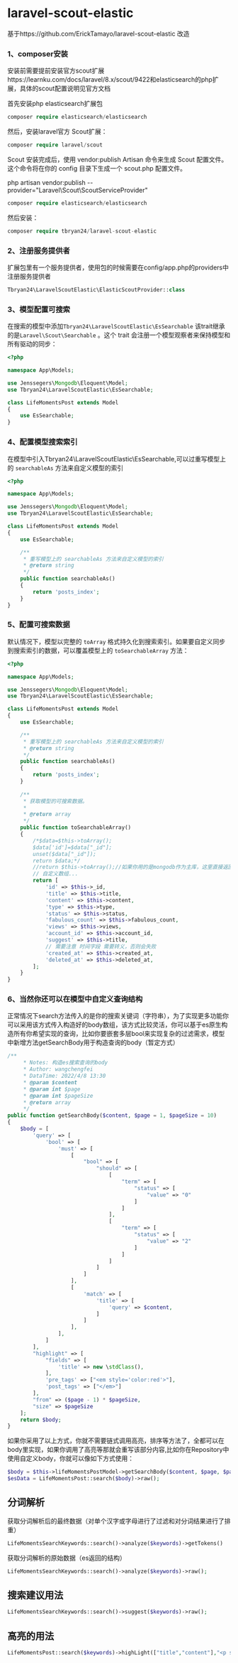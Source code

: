 # laravel-scout-elastic

基于https://github.com/ErickTamayo/laravel-scout-elastic 改造

### 1、composer安装

安装前需要提前安装官方scout扩展https://learnku.com/docs/laravel/8.x/scout/9422和elasticsearch的php扩展，具体的scout配置说明见官方文档

首先安装php elasticsearch扩展包

```php
composer require elasticsearch/elasticsearch
```

然后，安装laravel官方 Scout扩展：

```php
composer require laravel/scout
```

Scout 安装完成后，使用 vendor:publish Artisan 命令来生成 Scout 配置文件。这个命令将在你的 config 目录下生成一个 scout.php 配置文件。

php artisan vendor:publish --provider="Laravel\Scout\ScoutServiceProvider"

```php
composer require elasticsearch/elasticsearch
```

然后安装：

```php
composer require tbryan24/laravel-scout-elastic
```

### 2、注册服务提供者

扩展包里有一个服务提供者，使用包的时候需要在config/app.php的providers中注册服务提供者

```php
Tbryan24\LaravelScoutElastic\ElasticScoutProvider::class
```

### 3、模型配置可搜索

在搜索的模型中添加`Tbryan24\LaravelScoutElastic\EsSearchable`  该trait继承的是`Laravel\Scout\Searchable` 。这个 trait 会注册一个模型观察者来保持模型和所有驱动的同步：

```php
<?php

namespace App\Models;

use Jenssegers\Mongodb\Eloquent\Model;
use Tbryan24\LaravelScoutElastic\EsSearchable;

class LifeMomentsPost extends Model
{
    use EsSearchable;
}
```



### 4、配置模型搜索索引

在模型中引入Tbryan24\LaravelScoutElastic\EsSearchable,可以过重写模型上的 `searchableAs` 方法来自定义模型的索引

```php
<?php

namespace App\Models;

use Jenssegers\Mongodb\Eloquent\Model;
use Tbryan24\LaravelScoutElastic\EsSearchable;

class LifeMomentsPost extends Model
{
    use EsSearchable;

    /**
     * 重写模型上的 searchableAs 方法来自定义模型的索引
     * @return string
     */
    public function searchableAs()
    {
        return 'posts_index';
    }
}
```

### 5、配置可搜索数据

默认情况下，模型以完整的 `toArray` 格式持久化到搜索索引。如果要自定义同步到搜索索引的数据，可以覆盖模型上的 `toSearchableArray` 方法：

```php
<?php

namespace App\Models;

use Jenssegers\Mongodb\Eloquent\Model;
use Tbryan24\LaravelScoutElastic\EsSearchable;

class LifeMomentsPost extends Model
{
    use EsSearchable;

    /**
     * 重写模型上的 searchableAs 方法来自定义模型的索引
     * @return string
     */
    public function searchableAs()
    {
        return 'posts_index';
    }
    
    /**
     * 获取模型的可搜索数据。
     *
     * @return array
     */
    public function toSearchableArray()
    {
        /*$data=$this->toArray();
        $data['id']=$data["_id"];
        unset($data["_id"]);
        return $data;*/
        //return $this->toArray();//如果你用的是mongodb作为主库，这里直接返回会有问题，mongodb的_id与es的_id冲突
        // 自定义数组...
		return [
            'id' => $this->_id,
            'title' => $this->title,
            'content' => $this->content,
            'type' => $this->type,
            'status' => $this->status,
            'fabulous_count' => $this->fabulous_count,
            'views' => $this->views,
            'account_id' => $this->account_id,
            'suggest' => $this->title,
            // 需要注意 时间字段 需要转义，否则会失败
            'created_at' => $this->created_at,
            'deleted_at' => $this->deleted_at,
        ];
    }
}
```



### 6、当然你还可以在模型中自定义查询结构

正常情况下search方法传入的是你的搜索关键词（字符串），为了实现更多功能你可以采用该方式传入构造好的body数组，该方式比较灵活，你可以基于es原生构造所有你希望实现的查询，比如你要嵌套多层bool来实现复杂的过滤需求，模型中新增方法getSearchBody用于构造查询的body（暂定方式）

```php
/**
     * Notes: 构造es搜索查询的body
     * Author: wangchengfei
     * DataTime: 2022/4/8 13:30
     * @param $content
     * @param int $page
     * @param int $pageSize
     * @return array
     */
public function getSearchBody($content, $page = 1, $pageSize = 10)
{
    $body = [
        'query' => [
            'bool' => [
                'must' => [
                    [
                        "bool" => [
                            "should" => [
                                [
                                    "term" => [
                                        "status" => [
                                            "value" => "0"
                                        ]
                                    ]
                                ],
                                [
                                    "term" => [
                                        "status" => [
                                            "value" => "2"
                                        ]
                                    ]
                                ]
                            ]
                        ]
                    ],
                    [
                        'match' => [
                            'title' => [
                                'query' => $content,
                            ]
                        ]
                    ],
                ],
            ]
        ],
        "highlight" => [
            "fields" => [
                'title' => new \stdClass(),
            ],
            'pre_tags' => ["<em style='color:red'>"],
            'post_tags' => ["</em>"]
        ],
        "from" => ($page - 1) * $pageSize,
        "size" => $pageSize
    ];
    return $body;
}
```

如果你采用了以上方式，你就不需要链式调用高亮，排序等方法了，全都可以在body里实现，如果你调用了高亮等那就会重写该部分内容,比如你在Repository中使用自定义body，你就可以像如下方式使用：

```php
$body = $this->lifeMomentsPostModel->getSearchBody($content, $page, $pageSize);
$esData = LifeMomentsPost::search($body)->raw();
```



## 分词解析

获取分词解析后的最终数据（对单个汉字或字母进行了过滤和对分词结果进行了排重）

```php
LifeMomentsSearchKeywords::search()->analyze($keywords)->getTokens()
```

获取分词解析的原始数据（es返回的结构）

```php
LifeMomentsSearchKeywords::search()->analyze($keywords)->raw();
```

## 搜索建议用法

```php
LifeMomentsSearchKeywords::search()->suggest($keywords)->raw();
```

## 高亮的用法

```php
LifeMomentsPost::search($keywords)->highLight(["title","content"],"<p style='color:red'>","</p>")->raw();
```
